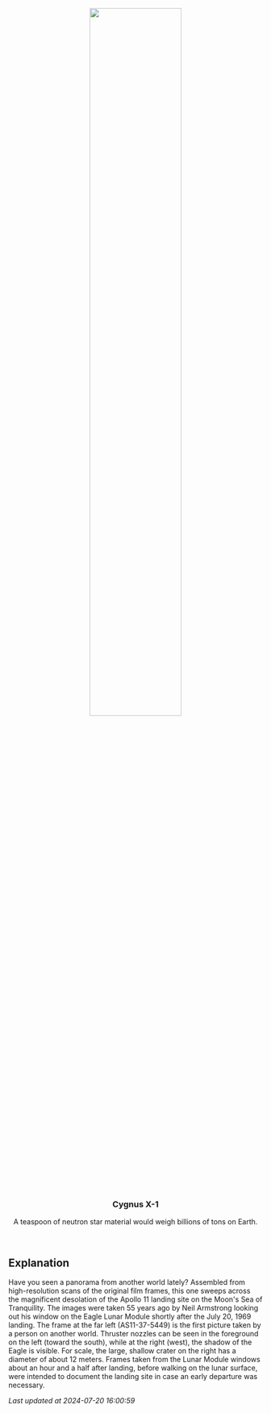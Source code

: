 <p align='center'>
    <img src='https://apod.nasa.gov/apod/image/2407/a11pan1040226lftsm600.jpg' width='60%' />
    <h3 align="center">Cygnus X-1</h3>
    <p align="center">A teaspoon of neutron star material would weigh billions of tons on Earth.</p>
</p>
<br/>

Explanation
--
Have you seen a panorama from another world lately? Assembled from high-resolution scans of the original film frames, this one sweeps across the magnificent desolation of the Apollo 11 landing site on the Moon's Sea of Tranquility. The images were taken 55 years ago by Neil Armstrong looking out his window on the Eagle Lunar Module shortly after the July 20, 1969 landing. The frame at the far left (AS11-37-5449) is the first picture taken by a person on another world. Thruster nozzles can be seen in the foreground on the left (toward the south), while at the right (west), the shadow of the Eagle is visible. For scale, the large, shallow crater on the right has a diameter of about 12 meters. Frames taken from the Lunar Module windows about an hour and a half after landing, before walking on the lunar surface, were intended to document the landing site in case an early departure was necessary.


*Last updated at 2024-07-20 16:00:59*
